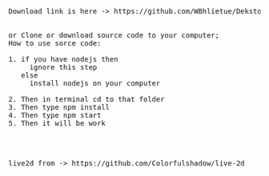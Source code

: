 <pre>
Download link is here -> https://github.com/WBhlietue/Dekstop-Character/releases/download/v0.1/DesktopCharacter.zip


or Clone or download source code to your computer;
How to use sorce code:

1. if you have nodejs then 
     ignore this step
   else
     install nodejs on your computer
     
2. Then in terminal cd to that folder
3. Then type npm install
4. Then type npm start
5. Then it will be work
   



live2d from -> https://github.com/Colorfulshadow/live-2d

</pre>
